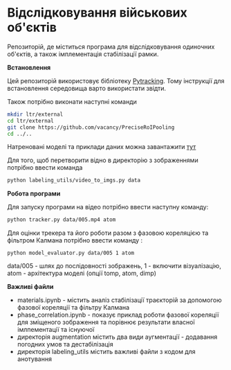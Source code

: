 # Відслідковування військових об'єктів
Репозиторій, де міститься програма для відслідковування одиночних об'єктів, а також імплементація стабілізації рамки.

**Встановлення**

Цей репозиторій використовує бібліотеку [Pytracking](https://github.com/visionml/pytracking). Тому інструкції для встановлення середовища варто використати звідти.

Також потрібно виконати наступні команди
```bash
mkdir ltr/external
cd ltr/external
git clone https://github.com/vacancy/PreciseRoIPooling
cd ../..
```
Натреновані моделі та приклади даних можна завантажити [тут](https://drive.google.com/drive/folders/1mLHYTOGFyuE-Y0X2yEH4TImzGmtn_kOh?usp=sharing)

Для того, щоб перетворити відно в директорію з зображеннями потрібно ввести команда

```bash
python labeling_utils/video_to_imgs.py data
```

**Робота програми**

Для запуску програми на відео потрібно ввести наступну команду:
```bash
python tracker.py data/005.mp4 atom
```
Для оцінки трекера та його роботи разом з фазовою кореляцією та фільтром Калмана потрібно ввести команду :
```
python model_evaluator.py data/005 1 atom
```
data/005 - шлях до послідовності зображень, 1 - включити візуалізацію, atom - архітектура моделі (опції tomp, atom, dimp)

**Важливі файли**

* materials.ipynb - містить аналіз стабілізації траєкторій за допомогою фазової кореляції та фільтру Калмана
* phase_correlation.ipynb - показує приклад роботи фазової кореляції для зміщеного зображення та порівнює результати власної імлпементації та існуючої
* директорія augmentation містить два види аугментації - додавання погодних умов та дестабілізація
* директорія labeling_utils містить важливі файли з кодом для анотування
